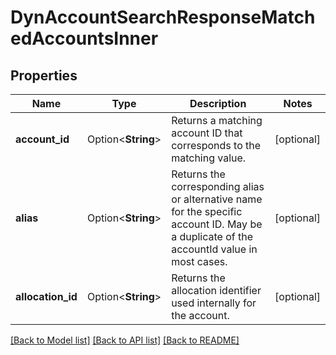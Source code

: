 # DynAccountSearchResponseMatchedAccountsInner

## Properties

Name | Type | Description | Notes
------------ | ------------- | ------------- | -------------
**account_id** | Option<**String**> | Returns a matching account ID that corresponds to the matching value. | [optional]
**alias** | Option<**String**> | Returns the corresponding alias or alternative name for the specific account ID. May be a duplicate of the accountId value in most cases. | [optional]
**allocation_id** | Option<**String**> | Returns the allocation identifier used internally for the account. | [optional]

[[Back to Model list]](../README.md#documentation-for-models) [[Back to API list]](../README.md#documentation-for-api-endpoints) [[Back to README]](../README.md)


